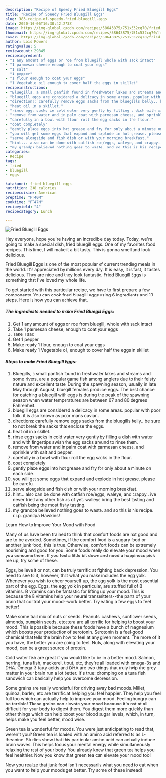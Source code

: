 ```yaml
---
description: "Recipe of Speedy Fried Bluegill Eggs"
title: "Recipe of Speedy Fried Bluegill Eggs"
slug: 383-recipe-of-speedy-fried-bluegill-eggs
date: 2020-10-06T16:30:42.273Z
image: https://img-global.cpcdn.com/recipes/58643875/751x532cq70/fried-bluegill-eggs-recipe-main-photo.jpg
thumbnail: https://img-global.cpcdn.com/recipes/58643875/751x532cq70/fried-bluegill-eggs-recipe-main-photo.jpg
cover: https://img-global.cpcdn.com/recipes/58643875/751x532cq70/fried-bluegill-eggs-recipe-main-photo.jpg
author: Lois Powers
ratingvalue: 5
reviewcount: 29845
recipeingredient:
- "1 any amount of eggs or roe from bluegill whole with sack intact"
- "1 parmesan cheese enough to coat your eggs"
- "1 salt"
- "1 pepper"
- "1 flour enough to coat your eggs"
- "1 Vegetable oil enough to cover half the eggs in skillet"
recipeinstructions:
- "Bluegills, a small panfish found in freshwater lakes and streams and some rivers, are a popular game fish among anglers due to their feisty nature and excellent taste. During the spawning season, usually in late May through August, bluegill females produce eggs. The best chance for catching a bluegill with eggs is during the peak of the spawning season when water temperatures are between 67 and 80 degrees Fahrenheit."
- "bluegill eggs are considered a delicacy in some areas. popular with poor folk. it is also known as poor mans caviar.."
- "directions: carefully remove eggs sacks from the bluegills belly.. be sure to not break the sacks that enclose the eggs."
- "heat oil in a skillet."
- "rinse eggs sacks in cold water very gently by filling a dish with water and with fingertips swish the egg sacks around to rinse them."
- "remove from water and in palm coat with parmesan cheese, and sprinkle with salt and pepper."
- "carefully in a bowl with flour roll the egg sacks in the flour."
- "coat completely"
- "gently place eggs into hot grease and fry for only about a minute on each side."
- "you will get some eggs that expand and explode in hot grease. please be careful."
- "serve alongside and fish dish or with your morning breakfast."
- "hint... also can be done with catfish roe/eggs, waleye, and crappy.. ive never tried any other fish as of yet. walleye bring the best tasting and catfish being the most fishy tasting."
- "my grandpa believed nothing goes to waste. and so this is his recipe. r.i.p. grandpa Hawkins!"
categories:
- Recipe
tags:
- fried
- bluegill
- eggs

katakunci: fried bluegill eggs 
nutrition: 238 calories
recipecuisine: American
preptime: "PT40M"
cooktime: "PT47M"
recipeyield: "4"
recipecategory: Lunch

---
```



![Fried Bluegill Eggs](https://img-global.cpcdn.com/recipes/58643875/751x532cq70/fried-bluegill-eggs-recipe-main-photo.jpg)

Hey everyone, hope you're having an incredible day today. Today, we're going to make a special dish, fried bluegill eggs. One of my favorites food recipes. This time, I will make it a bit tasty. This is gonna smell and look delicious.



Fried Bluegill Eggs is one of the most popular of current trending meals in the world. It's appreciated by millions every day. It is easy, it is fast, it tastes delicious. They are nice and they look fantastic. Fried Bluegill Eggs is something that I've loved my whole life.


To get started with this particular recipe, we have to first prepare a few components. You can cook fried bluegill eggs using 6 ingredients and 13 steps. Here is how you can achieve that.

<!--inarticleads1-->

##### The ingredients needed to make Fried Bluegill Eggs:

1. Get 1 any amount of eggs or roe from bluegill, whole with sack intact
1. Take 1 parmesan cheese, enough to coat your eggs
1. Take 1 salt
1. Get 1 pepper
1. Make ready 1 flour, enough to coat your eggs
1. Make ready 1 Vegetable oil, enough to cover half the eggs in skillet




<!--inarticleads2-->

##### Steps to make Fried Bluegill Eggs:

1. Bluegills, a small panfish found in freshwater lakes and streams and some rivers, are a popular game fish among anglers due to their feisty nature and excellent taste. During the spawning season, usually in late May through August, bluegill females produce eggs. The best chance for catching a bluegill with eggs is during the peak of the spawning season when water temperatures are between 67 and 80 degrees Fahrenheit.
1. bluegill eggs are considered a delicacy in some areas. popular with poor folk. it is also known as poor mans caviar..
1. directions: carefully remove eggs sacks from the bluegills belly.. be sure to not break the sacks that enclose the eggs.
1. heat oil in a skillet.
1. rinse eggs sacks in cold water very gently by filling a dish with water and with fingertips swish the egg sacks around to rinse them.
1. remove from water and in palm coat with parmesan cheese, and sprinkle with salt and pepper.
1. carefully in a bowl with flour roll the egg sacks in the flour.
1. coat completely
1. gently place eggs into hot grease and fry for only about a minute on each side.
1. you will get some eggs that expand and explode in hot grease. please be careful.
1. serve alongside and fish dish or with your morning breakfast.
1. hint... also can be done with catfish roe/eggs, waleye, and crappy.. ive never tried any other fish as of yet. walleye bring the best tasting and catfish being the most fishy tasting.
1. my grandpa believed nothing goes to waste. and so this is his recipe. r.i.p. grandpa Hawkins!




Learn How to Improve Your Mood with Food


Many of us have been trained to think that comfort foods are not good and are to be avoided. Sometimes, if the comfort food is a sugary food or another junk food, this is true. Otherwise, comfort foods can be extremely nourishing and good for you. Some foods really do elevate your mood when you consume them. If you feel a little bit down and need a happiness pick me up, try some of these.

Eggs, believe it or not, can be truly terrific at fighting back depression. You need to see to it, however, that what you make includes the egg yolk. Whenever you wish to cheer yourself up, the egg yolk is the most essential part of the egg. Eggs, the egg yolk in particular, are stuffed full of B vitamins. B vitamins can be fantastic for lifting up your mood. This is because the B vitamins help your neural transmitters--the parts of your brain that control your mood--work better. Try eating a few eggs to feel better!

Make some trail mix of nuts or seeds. Peanuts, cashews, sunflower seeds, almonds, pumpkin seeds, etcetera are all terrific for helping to boost your mood. This is possible because these foods have a bunch of magnesium which boosts your production of serotonin. Serotonin is a feel-good chemical that tells the brain how to feel at any given moment. The more of it you have, the better you are going to feel. Nuts, along with elevating your mood, can be a great source of protein.

Cold water fish are great if you would like to be in a better mood. Salmon, herring, tuna fish, mackerel, trout, etc, they're all loaded with omega-3s and DHA. Omega-3 fatty acids and DHA are two things that truly help the grey matter in your brain run a lot better. It's true: chomping on a tuna fish sandwich can basically help you overcome depression. 

Some grains are really wonderful for driving away bad moods. Millet, quinoa, barley, etc are terrific at helping you feel happier. They help you feel full too which can actually help to improve your mood. Feeling hungry can be terrible! These grains can elevate your mood because it's not at all difficult for your body to digest them. You digest them more quickly than other things which can help boost your blood sugar levels, which, in turn, helps make you feel better, mood wise.

Green tea is wonderful for moods. You were just anticipating to read that, weren't you? Green tea is loaded with an amino acid referred to as L-theanine. Studies show that this particular amino acid can actually induce brain waves. This helps focus your mental energy while simultaneously relaxing the rest of your body. You already knew that green tea helps you feel healthier. Now you know that green tea can elevate your mood too!

Now you realize that junk food isn't necessarily what you need to eat when you want to help your moods get better. Try some of these instead!

